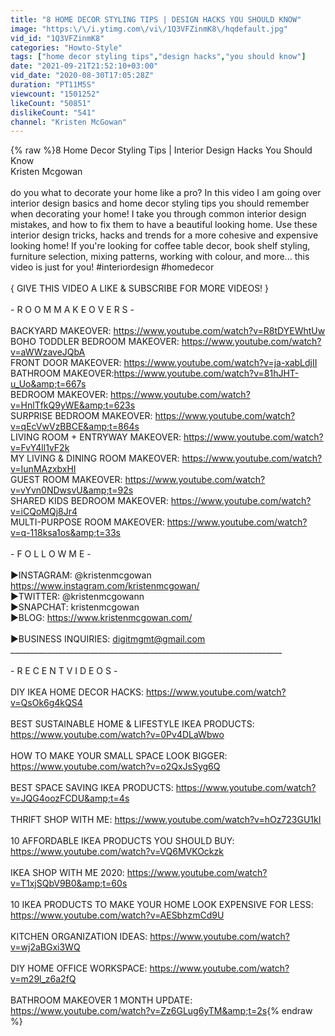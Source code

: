 ```yaml
---
title: "8 HOME DECOR STYLING TIPS | DESIGN HACKS YOU SHOULD KNOW"
image: "https:\/\/i.ytimg.com\/vi\/1Q3VFZinmK8\/hqdefault.jpg"
vid_id: "1Q3VFZinmK8"
categories: "Howto-Style"
tags: ["home decor styling tips","design hacks","you should know"]
date: "2021-09-21T21:52:10+03:00"
vid_date: "2020-08-30T17:05:28Z"
duration: "PT11M5S"
viewcount: "1501252"
likeCount: "50851"
dislikeCount: "541"
channel: "Kristen McGowan"
---
```

{% raw %}8 Home Decor Styling Tips | Interior Design Hacks You Should Know<br />Kristen Mcgowan<br /><br />do you what to decorate your home like a pro? In this video I am going over interior design basics and home decor styling tips you should remember when decorating your home! I take you through common interior design mistakes, and how to fix them to have a beautiful looking home. Use these interior design tricks, hacks and trends for a more cohesive and expensive looking home! If you're looking for coffee table decor, book shelf styling, furniture selection, mixing patterns, working with colour, and more... this video is just for you! #interiordesign #homedecor<br /><br />{ GIVE THIS VIDEO A LIKE &amp; SUBSCRIBE FOR MORE VIDEOS! }<br /><br />- R O O M  M A K E O V E R S - <br /><br />BACKYARD MAKEOVER: <a rel="nofollow" target="blank" href="https://www.youtube.com/watch?v=R8tDYEWhtUw">https://www.youtube.com/watch?v=R8tDYEWhtUw</a><br />BOHO TODDLER BEDROOM MAKEOVER: <a rel="nofollow" target="blank" href="https://www.youtube.com/watch?v=aWWzaveJQbA">https://www.youtube.com/watch?v=aWWzaveJQbA</a><br />FRONT DOOR MAKEOVER: <a rel="nofollow" target="blank" href="https://www.youtube.com/watch?v=ja-xabLdjII">https://www.youtube.com/watch?v=ja-xabLdjII</a><br />BATHROOM MAKEOVER:<a rel="nofollow" target="blank" href="https://www.youtube.com/watch?v=81hJHT-u_Uo&amp;t=667s">https://www.youtube.com/watch?v=81hJHT-u_Uo&amp;t=667s</a><br />BEDROOM MAKEOVER: <a rel="nofollow" target="blank" href="https://www.youtube.com/watch?v=HnlTfkQ9yWE&amp;t=623s">https://www.youtube.com/watch?v=HnlTfkQ9yWE&amp;t=623s</a><br />SURPRISE BEDROOM MAKEOVER: <a rel="nofollow" target="blank" href="https://www.youtube.com/watch?v=qEcVwVzBBCE&amp;t=864s">https://www.youtube.com/watch?v=qEcVwVzBBCE&amp;t=864s</a><br />LIVING ROOM + ENTRYWAY MAKEOVER: <a rel="nofollow" target="blank" href="https://www.youtube.com/watch?v=FvY4ll1vF2k">https://www.youtube.com/watch?v=FvY4ll1vF2k</a><br />MY LIVING &amp; DINING ROOM MAKEOVER: <a rel="nofollow" target="blank" href="https://www.youtube.com/watch?v=IunMAzxbxHI">https://www.youtube.com/watch?v=IunMAzxbxHI</a><br />GUEST ROOM MAKEOVER: <a rel="nofollow" target="blank" href="https://www.youtube.com/watch?v=vYvn0NDwsvU&amp;t=92s">https://www.youtube.com/watch?v=vYvn0NDwsvU&amp;t=92s</a><br />SHARED KIDS BEDROOM MAKEOVER: <a rel="nofollow" target="blank" href="https://www.youtube.com/watch?v=iCQoMQj8Jr4">https://www.youtube.com/watch?v=iCQoMQj8Jr4</a><br />MULTI-PURPOSE ROOM MAKEOVER: <a rel="nofollow" target="blank" href="https://www.youtube.com/watch?v=q-118ksa1os&amp;t=33s">https://www.youtube.com/watch?v=q-118ksa1os&amp;t=33s</a><br /><br /> - F O L L O W  M E - <br /> <br />▶INSTAGRAM: @kristenmcgowan<br /><a rel="nofollow" target="blank" href="https://www.instagram.com/kristenmcgowan/">https://www.instagram.com/kristenmcgowan/</a><br />▶TWITTER: @kristenmcgowann<br />▶SNAPCHAT: kristenmcgowan<br />▶BLOG: <a rel="nofollow" target="blank" href="https://www.kristenmcgowan.com/">https://www.kristenmcgowan.com/</a><br /><br />▶BUSINESS INQUIRIES: digitmgmt@gmail.com<br />____________________________________________________________________<br /><br />- R E C E N T  V I D E O S - <br /><br />DIY IKEA HOME DECOR HACKS: <a rel="nofollow" target="blank" href="https://www.youtube.com/watch?v=QsOk6g4kQS4">https://www.youtube.com/watch?v=QsOk6g4kQS4</a><br /><br />BEST SUSTAINABLE HOME &amp; LIFESTYLE IKEA PRODUCTS: <a rel="nofollow" target="blank" href="https://www.youtube.com/watch?v=0Pv4DLaWbwo">https://www.youtube.com/watch?v=0Pv4DLaWbwo</a><br /><br />HOW TO MAKE YOUR SMALL SPACE LOOK BIGGER: <a rel="nofollow" target="blank" href="https://www.youtube.com/watch?v=o2QxJsSyg6Q">https://www.youtube.com/watch?v=o2QxJsSyg6Q</a><br /><br />BEST SPACE SAVING IKEA PRODUCTS: <a rel="nofollow" target="blank" href="https://www.youtube.com/watch?v=JQG4oozFCDU&amp;t=4s">https://www.youtube.com/watch?v=JQG4oozFCDU&amp;t=4s</a><br /><br />THRIFT SHOP WITH ME: <a rel="nofollow" target="blank" href="https://www.youtube.com/watch?v=hOz723GU1kI">https://www.youtube.com/watch?v=hOz723GU1kI</a><br /><br />10 AFFORDABLE IKEA PRODUCTS YOU SHOULD BUY: <a rel="nofollow" target="blank" href="https://www.youtube.com/watch?v=VQ6MVKOckzk">https://www.youtube.com/watch?v=VQ6MVKOckzk</a><br /><br />IKEA SHOP WITH ME 2020: <a rel="nofollow" target="blank" href="https://www.youtube.com/watch?v=T1xjSQbV9B0&amp;t=60s">https://www.youtube.com/watch?v=T1xjSQbV9B0&amp;t=60s</a><br /><br />10 IKEA PRODUCTS TO MAKE YOUR HOME LOOK EXPENSIVE FOR LESS: <a rel="nofollow" target="blank" href="https://www.youtube.com/watch?v=AESbhzmCd9U">https://www.youtube.com/watch?v=AESbhzmCd9U</a><br /><br />KITCHEN ORGANIZATION IDEAS: <a rel="nofollow" target="blank" href="https://www.youtube.com/watch?v=wj2aBGxi3WQ">https://www.youtube.com/watch?v=wj2aBGxi3WQ</a><br /><br />DIY HOME OFFICE WORKSPACE: <a rel="nofollow" target="blank" href="https://www.youtube.com/watch?v=m29l_z6a2fQ">https://www.youtube.com/watch?v=m29l_z6a2fQ</a><br /><br />BATHROOM MAKEOVER 1 MONTH UPDATE: <a rel="nofollow" target="blank" href="https://www.youtube.com/watch?v=Zz6GLug6yTM&amp;t=2s">https://www.youtube.com/watch?v=Zz6GLug6yTM&amp;t=2s</a>{% endraw %}

